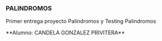 ### PALINDROMOS

<p>
Primer entrega proyecto Palindromos y Testing Palindromos
</p>
**Alumno: CANDELA GONZALEZ PRIVITERA**
